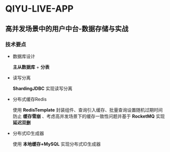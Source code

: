 # QIYU-LIVE-APP
## 高并发场景中的用户中台-数据存储与实战
### 技术要点
- 数据库设计 
        
  **主从数据库** + **分表**
- 读写分离

    **ShardingJDBC** 实现读写分离
- 分布式缓存Redis
 
    使用 **RedisTemplate** 封装组件、查询引入缓存、批量查询设置随机过期时间防止 **缓存雪崩** 、考虑高并发场景下的缓存一致性问题并基于 **RocketMQ** 实现 **延迟双删**
- 分布式ID生成器

    使用 **本地缓存+MySQL** 实现分布式ID生成器